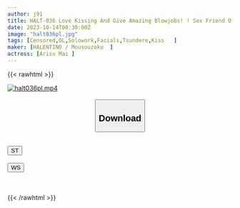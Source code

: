 ```yaml
---
author: j91
title: HALT-036 Love Kissing And Give Amazing Blowjobs! ! Sex Friend Office Lady And Office Love Mai Arisu
date: 2023-10-14T00:30:00Z
image: "halt036pl.jpg"
tags: [Censored,OL,Solowork,Facials,Tsundere,Kiss	]
maker: [HALENTINO / Mousouzoku  ]
actress: [Arisu Mai ]
---
```



{{< rawhtml >}}

<div class="video" data-videoid="KAre8APJlAu0xMG">
    <a href="javascript:;">
        <img src="https://my.j91.asia/posts/halt036pl/halt036pl.jpg" width="WIDTH" height="HEIGHT" alt="halt036pl.mp4" loading="lazy">
    </a>
</div>

<script type="text/javascript" src="https://j91.asia/asset/on-demand-st.js"></script>

<br>
  <link rel="stylesheet" href="https://j91.asia/asset/bs5.css">
  
  <center>
  <button class="btn btn-primary" type="button" data-bs-toggle="collapse" data-bs-target=".multi-collapse" aria-expanded="false" aria-controls="multiCollapseExample1 multiCollapseExample2"><h2>Download</h2></button></center>
</p>
<div class="row">
  <div class="col">
    <div class="collapse multi-collapse" id="multiCollapseExample1">
      <div class="card card-body">
	      	      <br>
<div class="buttons">  
<a href="https://streamtape.to/v/KAre8APJlAu0xMG"><button class="btn-hover color-3"><i class="fa fa-download"></i> ST</button></a></div>
    </div>
  </div>
</div>
  <div class="col">
    <div class="collapse multi-collapse" id="multiCollapseExample2">
      <div class="card card-body">
	      <br>
<div class="buttons">
    <a href="https://wolfstream.tv/26b0qumg4lq2"><button class="btn-hover color-9"><i class="fa fa-download"></i> WS</button></a></div>
<br><br>
      </div>
    </div>
  </div>
</div>

{{< /rawhtml >}}